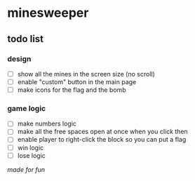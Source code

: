 # minesweeper

## todo list
### design
- [ ] show all the mines in the screen size (no scroll)
- [ ] enable "custom" button in the main page
- [ ] make icons for the flag and the bomb
### game logic
- [ ] make numbers logic
- [ ] make all the free spaces open at once when you click then
- [ ] enable player to right-click the block so you can put a flag
- [ ] win logic
- [ ] lose logic

_made for fun_

